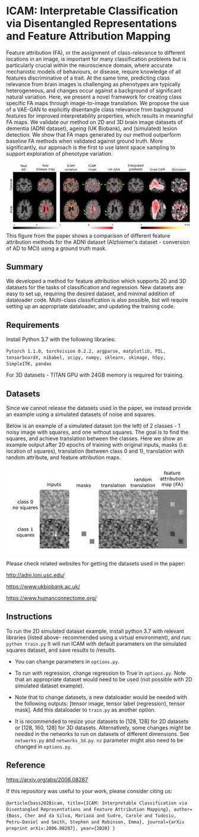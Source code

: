 # ICAM: Interpretable Classification via Disentangled Representations and Feature Attribution Mapping

Feature attribution (FA), or the assignment of class-relevance to different locations in an image, is important for many classification problems but is particularly crucial within the neuroscience domain, where accurate mechanistic models of behaviours, or disease, require knowledge of all features discriminative of a trait. At the same time, predicting class relevance from brain images is challenging as phenotypes are typically heterogeneous, and changes occur against a background of significant natural variation. Here, we present a novel framework for creating class specific FA maps through image-to-image translation. We propose the use of a VAE-GAN to explicitly disentangle class relevance from background features for improved interpretability properties, which results in meaningful FA maps. We validate our method on 2D and 3D brain image datasets of dementia (ADNI dataset), ageing (UK Biobank), and (simulated) lesion detection. We show that FA maps generated by our method outperform baseline FA methods when validated against ground truth. More significantly, our approach is the first to use latent space sampling to support exploration of phenotype variation. 

![Feature attribution methods comparison](adni_comparison_masked_example.png)
This figure from the paper shows a comparison of different feature attribution methods for the ADNI dataset (Alzhiemer's dataset - conversion of AD to MCI) using a ground truth mask.


## Summary
We developed a method for feature attribution which supports 2D and 3D datasets for the tasks of classification and regression.
New datasets are easy to set up, requiring the desired dataset, and minimal addition of dataloader code.
Multi-class classification is also possible, but will require setting up an appropriate dataloader, and updating the training code.

## Requirements
Install Python 3.7 with the following libraries:

`Pytorch 1.1.0, torchvision 0.2.2, argparse, matplotlib, PIL, tensorboardX, nibabel, scipy, numpy, sklearn, skimage, h5py, SimpleITK, pandas`

For 3D datasets - TITAN GPU with 24GB memory is required for training.

## Datasets

Since we cannot release the datasets used in the paper, we instead provide an example using a simulated datasets of noise and squares.

Below is an example of a simulated dataset (on the left) of 2 classes - 1 noisy image with squares, and one without squares. The goal is to find the squares, and achieve translation between the classes. Here we show an example output after 20 epochs of training with original inputs, masks (i.e. location of squares), translation (between class 0 and 1), translation with random attribute, and feature attribution maps.

![simulated dataset of squares](syn_sqaures_example.png)

Please check related websites for getting the datasets used in the paper:

http://adni.loni.usc.edu/

https://www.ukbiobank.ac.uk/

https://www.humanconnectome.org/


## Instructions
To run the 2D simulated dataset example, install python 3.7 with relevant libraries (listed above- recommended using a virtual environment), and run:
`python train.py`
It will run ICAM with default parameters on the simulated squares dataset, and save results to /results.

- You can change parameters in `options.py`.

- To run with regression, change regression to True in `options.py`. Note that an appropriate dataset would need to be used (not possible with 2D simulated dataset example).

- Note that to change datasets, a new dataloader would be needed with the following outputs: [tensor image, tensor label (regression), tensor mask].
Add this dataloader to `train.py` as another option. 

- It is recommended to resize your datasets to [128, 128] for 2D datasets or [128, 160, 128] for 3D datasets. 
Alternatively, some changes might be needed in the networks to run on datasets of different dimensions. See `networks.py` and `networks_3d.py`. 
`nz` parameter might also need to be changed in `options.py`.

## Reference

https://arxiv.org/abs/2006.08287

If this repository was useful to your work, please consider citing us:

`@article{bass2020icam,
  title={ICAM: Interpretable Classification via Disentangled Representations and Feature Attribution Mapping},
  author={Bass, Cher and da Silva, Mariana and Sudre, Carole and Tudosiu, Petru-Daniel and Smith, Stephen and Robinson, Emma},
  journal={arXiv preprint arXiv:2006.08287},
  year={2020}
}`

